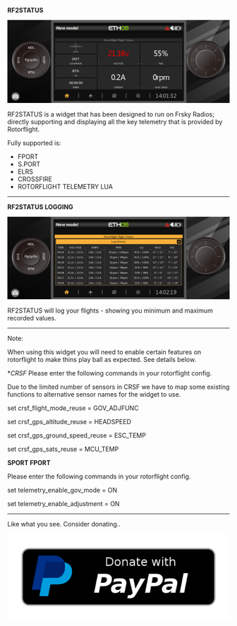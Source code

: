 **RF2STATUS**

<img src="https://github.com/robthomson/RF2STATUS/blob/main/git/rf2status-main.png?raw=true" width="800" alt="MAIN PAGE">

RF2STATUS is a widget that has been designed to run on Frsky Radios; directly supporting and displaying all the key telemetry that is provided by Rotorflight.

Fully supported is:

- FPORT
- S.PORT
- ELRS
- CROSSFIRE
- ROTORFLIGHT TELEMETRY LUA

---

**RF2STATUS LOGGING**

<img src="https://github.com/robthomson/RF2STATUS/blob/main/git/rf2status-logs.png?raw=true" width="800" alt="LOGS PAGE">

RF2STATUS will log your flights - showing you minimum and maximum recorded values.

-----
Note: 

When using this widget you will need to enable certain features on rotorflight to make thins play ball as expected.  See details below.

**CRSF*
Please enter the following commands in your rotorflight config.  

Due to the limited number of sensors in CRSF we have to map some existing functions to alternative sensor names for the widget to use.

set crsf_flight_mode_reuse = GOV_ADJFUNC

set crsf_gps_altitude_reuse = HEADSPEED

set crsf_gps_ground_speed_reuse = ESC_TEMP

set crsf_gps_sats_reuse = MCU_TEMP


**SPORT FPORT**

Please enter the following commands in your rotorflight config.  

set telemetry_enable_gov_mode = ON

set telemetry_enable_adjustment = ON

-----

Like what you see.  Consider donating..

[![Donate](https://github.com/robthomson/RF2STATUS/blob/main/git/paypal-donate-button.png?raw=true)](https://www.paypal.com/donate/?hosted_button_id=SJVE2326X5R7A)

